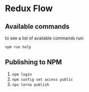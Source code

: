 Redux Flow
===

Available commands
--- 

to see a list of available commands run:
```bash
npm run help
```

Publishing to NPM
--- 

1. ``npm login``
2. ``npm config set access public``
3. ``npx lerna publish``
